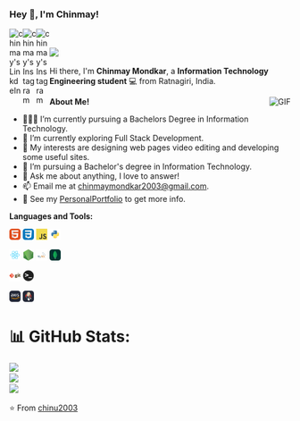 <!-- <h3 title="hehehe"> Hi there! 👋</h3> -->

<!--
**chinu2003/chinu2003** is a ✨ _special_ ✨ repository because its `README.md` (this file) appears on your GitHub profile.

Here are some ideas to get you started:

- 🔭 I’m currently working on ...
- 🌱 I’m currently learning ...
- 👯 I’m looking to collaborate on ...
- 🤔 I’m looking for help with ...
- 💬 Ask me about ...
- 📫 How to reach me: ...
- 😄 Pronouns: ...
- ⚡ Fun fact: ...
-->
<h3 title="hehehe"> Hey 👋, I'm Chinmay!</h3>

<a href="https://www.linkedin.com/in/chinmay-mondkar-70a97426a/">
  <img align="left" alt="chinmay's LinkdeIn" width="24px" src="https://cdn.jsdelivr.net/npm/simple-icons@v3/icons/linkedin.svg" />
</a>
<a href="https://www.instagram.com/chinucharm/">
  <img align="left" alt="chinmay's Instagram" width="24px" src="https://cdn.jsdelivr.net/npm/simple-icons@v3/icons/instagram.svg" />
</a>
<a href="https://www.facebook.com/harishchandra.mondkar.92">
  <img align="left" alt="chinmay's Instagram" width="24px" src="https://cdn.jsdelivr.net/npm/simple-icons@v3/icons/facebook.svg" />
</a>
<br>
<br>
<img src="#">

Hi there, I'm **Chinmay Mondkar**, a **Information Technology Engineering student** 💻 from Ratnagiri, India.


  <img align="right" alt="GIF" src="https://raw.githubusercontent.com/TheDudeThatCode/TheDudeThatCode/master/Assets/Developer.gif" />

**About Me!**

- 👨🏽‍💻 I’m currently pursuing a Bachelors Degree in Information Technology.
- 🌱 I’m currently exploring Full Stack Development. 
- 🤔 My interests are designing web pages video editing and developing some useful sites.
- 💼 I’m pursuing a Bachelor's degree in Information Technology.
- 💬 Ask me about anything, I love to answer!
- 📫 Email me at [chinmaymondkar2003@gmail.com](mailto:chinmaymondkar2003@gmail.com).
- 📝 See my [PersonalPortfolio](https://chinu2003.github.io/ChinmayPersonalPortfolio/) to get more info.


**Languages and Tools:**  


<code><img height="20" src="https://github.com/tandpfun/skill-icons/blob/main/icons/HTML.svg"></code>
<code><img height="20" src="https://github.com/tandpfun/skill-icons/blob/main/icons/CSS.svg"></code>
<code><img height="20" src="https://raw.githubusercontent.com/github/explore/80688e429a7d4ef2fca1e82350fe8e3517d3494d/topics/javascript/javascript.png"></code>
<code><img height="20" src="https://raw.githubusercontent.com/github/explore/80688e429a7d4ef2fca1e82350fe8e3517d3494d/topics/python/python.png"></code>

<code><img height="20" src="https://raw.githubusercontent.com/github/explore/80688e429a7d4ef2fca1e82350fe8e3517d3494d/topics/react/react.png"></code>
<code><img height="20" src="https://raw.githubusercontent.com/github/explore/80688e429a7d4ef2fca1e82350fe8e3517d3494d/topics/nodejs/nodejs.png"></code>
<code><img height="20" src="https://raw.githubusercontent.com/github/explore/80688e429a7d4ef2fca1e82350fe8e3517d3494d/topics/mysql/mysql.png"></code>
<code><img height="20" src="https://github.com/tandpfun/skill-icons/blob/main/icons/MongoDB.svg"></code>

<code><img height="20" src="https://raw.githubusercontent.com/github/explore/80688e429a7d4ef2fca1e82350fe8e3517d3494d/topics/git/git.png"></code>
<code><img height="20" src="https://raw.githubusercontent.com/github/explore/80688e429a7d4ef2fca1e82350fe8e3517d3494d/topics/terminal/terminal.png"></code>

<code><img height="20" src="https://github.com/tandpfun/skill-icons/blob/main/icons/AWS-Dark.svg"></code>
<code><img height="20" src="https://github.com/tandpfun/skill-icons/blob/main/icons/Jenkins-Dark.svg"></code>




# 📊 GitHub Stats:


![](https://github-readme-stats.vercel.app/api?username=chinu2003&theme=dark&hide_border=false&include_all_commits=false&count_private=true)<br/>
![](https://github-readme-streak-stats.herokuapp.com/?user=chinu2003&theme=dark&hide_border=false)<br/>
![](https://github-readme-stats.vercel.app/api/top-langs/?username=chinu2003&theme=dark&hide_border=false&include_all_commits=false&count_private=true&layout=compact)



⭐️ From [chinu2003](https://github.com/chinu2003)


<!---
chinu2003/chinu2003 is a ✨ special ✨ repository because its `README.md` (this file) appears on your GitHub profile.
You can click the Preview link to take a look at your changes.
--->
